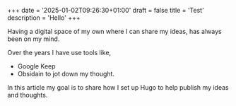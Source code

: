 +++
date = '2025-01-02T09:26:30+01:00'
draft = false 
title = 'Test'
description = 'Hello'
+++

Having a digital space of my own where I can share my ideas, has always been on my mind.

Over the years I have use tools like,

- Google Keep
- Obsidain to jot down my thought.

In this article my goal is to share how I set up Hugo to help publish my ideas and thoughts.
